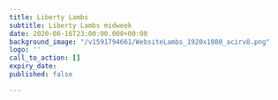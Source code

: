 ```yaml
---
title: Liberty Lambs
subtitle: Liberty Lambs midweek
date: 2020-06-16T23:00:00.000+00:00
background_image: "/v1591794661/WebsiteLambs_1920x1080_acirv8.png"
logo: ''
call_to_action: []
expiry_date: 
published: false

---
```


